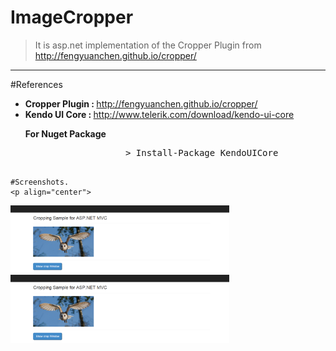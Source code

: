 # ImageCropper
> It is asp.net implementation of the Cropper Plugin from <a href="http://fengyuanchen.github.io/cropper/">http://fengyuanchen.github.io/cropper/</a>
<hr/>
  #References
    <ul class="list-group">
        <li class="list-group-item">
            <strong>Cropper Plugin : </strong> <a href="http://fengyuanchen.github.io/cropper/">http://fengyuanchen.github.io/cropper/</a>
        </li>
        <li class="list-group-item">
            <strong>Kendo UI Core : </strong> <a href="http://www.telerik.com/download/kendo-ui-core">http://www.telerik.com/download/kendo-ui-core</a>
            <p><strong>For Nuget Package</strong></p>
            <pre>
                   > Install-Package KendoUICore
            </pre>
        </li>
    </ul>
	
	#Screenshots.
	<p align="center">
  <img src="https://raw.githubusercontent.com/parush/ImageCropper/master/CropperTest/Content/sshot1.PNG" width="350"/>
  <img src="https://raw.githubusercontent.com/parush/ImageCropper/master/CropperTest/Content/sshot1.PNG" width="350"/>
</p>
	
